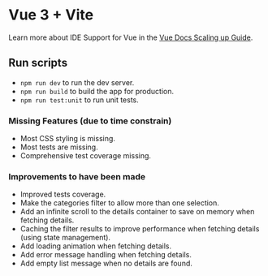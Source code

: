 # Vue 3 + Vite
Learn more about IDE Support for Vue in the [Vue Docs Scaling up Guide](https://vuejs.org/guide/scaling-up/tooling.html#ide-support).

## Run scripts
- `npm run dev` to run the dev server.
- `npm run build` to build the app for production.
- `npm run test:unit` to run unit tests.

### Missing Features (due to time constrain)
- Most CSS styling is missing.
- Most tests are missing.
- Comprehensive test coverage missing.

### Improvements to have been made
- Improved tests coverage.
- Make the categories filter to allow more than one selection.
- Add an infinite scroll to the details container to save on memory when fetching details.
- Caching the filter results to improve performance when fetching details (using state management).
- Add loading animation when fetching details.
- Add error message handling when fetching details.
- Add empty list message when no details are found.
